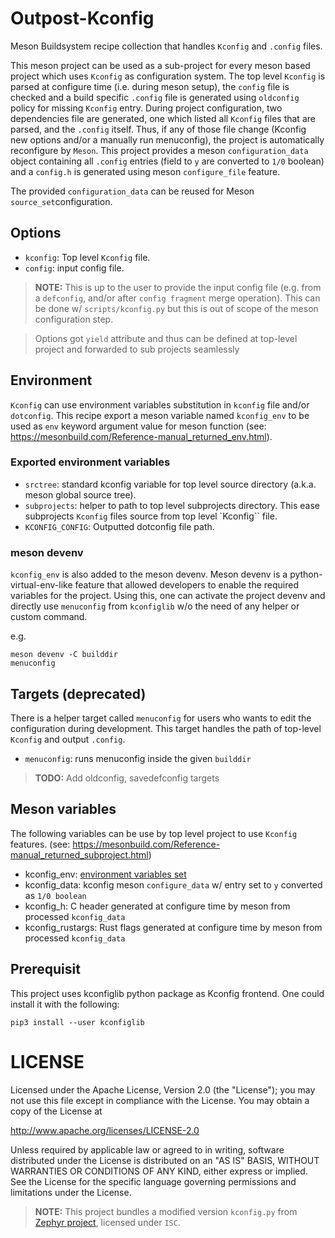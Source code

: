 <!--
SPDX-FileCopyrightText: 2024 Ledger SAS
SPDX-License-Identifier: Apache-2.0
-->

# Outpost-Kconfig
Meson Buildsystem recipe collection that handles `Kconfig` and `.config` files.

This meson project can be used as a sub-project for every meson based project which uses `Kconfig` as configuration system. The top level `Kconfig` is parsed at configure time (i.e. during meson setup), the `config` file is checked and a build specific `.config` file is generated using `oldconfig` policy for missing `Kconfig` entry.
During project configuration, two dependencies file are generated, one which listed all `Kconfig` files that are parsed, and the `.config` itself. Thus, if any of those file change (Kconfig new options and/or a manually run menuconfig), the project is automatically reconfigure by `Meson`. This project provides a meson `configuration_data` object containing all `.config` entries (field to `y` are converted to `1/0` boolean) and a `config.h` is generated using meson `configure_file` feature.

The provided `configuration_data` can be reused for Meson `source_set`configuration.

## Options
 - `kconfig`: Top level `Kconfig` file.
 - `config`: input config file.
> **NOTE:** This is up to the user to provide the input config file (e.g. from a `defconfig`, and/or after `config fragment` merge operation). This can be done w/ `scripts/kconfig.py` but this is out of scope of the meson configuration step.

> Options got `yield` attribute and thus can be defined at top-level project and forwarded to sub projects seamlessly

## Environment
`Kconfig` can use environment variables substitution in `kconfig` file and/or `dotconfig`. This recipe export a meson variable named `kconfig_env` to be used as `env` keyword argument value for meson function (see: https://mesonbuild.com/Reference-manual_returned_env.html).

### Exported environment variables
 - `srctree`: standard kconfig variable for top level source directory  (a.k.a. meson global source tree).
 - `subprojects`: helper to path to top level subprojects directory. This ease subprojects `Kconfig` files source from top level `Kconfig`` file.
 - `KCONFIG_CONFIG`: Outputted dotconfig file path.

### meson devenv
`kconfig_env` is also added to the meson devenv. Meson devenv is a python-virtual-env-like feature that allowed developers to enable the required variables for the project. Using this, one can activate the project devenv and directly use `menuconfig`  from `kconfiglib` w/o the need of any helper or custom command.

e.g.

```console
meson devenv -C builddir
menuconfig
```

## Targets (deprecated)
There is a helper target called `menuconfig` for users who wants to edit the configuration during development. This target handles the path of top-level `Kconfig` and output `.config`.

 - `menuconfig`: runs menuconfig inside the given `builddir`
 > **TODO:**  Add oldconfig, savedefconfig targets

## Meson variables
The following variables can be use by top level project to use `Kconfig` features. (see: https://mesonbuild.com/Reference-manual_returned_subproject.html)

- kconfig_env: [environment variables set](#environment)
- kconfig_data: kconfig meson `configure_data` w/ entry set to `y` converted as `1/0 boolean`
- kconfig_h: C header generated at configure time by meson from processed `kconfig_data`
- kconfig_rustargs: Rust flags generated at configure time by meson from processed `kconfig_data`

## Prerequisit
This project uses kconfiglib python package as Kconfig frontend. One could install it with the following:
```console
pip3 install --user kconfiglib
```

# LICENSE
Licensed under the Apache License, Version 2.0 (the "License");
you may not use this file except in compliance with the License.
You may obtain a copy of the License at

 http://www.apache.org/licenses/LICENSE-2.0

Unless required by applicable law or agreed to in writing, software
distributed under the License is distributed on an "AS IS" BASIS,
WITHOUT WARRANTIES OR CONDITIONS OF ANY KIND, either express or implied.
See the License for the specific language governing permissions and
limitations under the License.

>**NOTE:** This project bundles a modified version `kconfig.py` from [Zephyr project](https://www.zephyrproject.org/), licensed under `ISC`.
